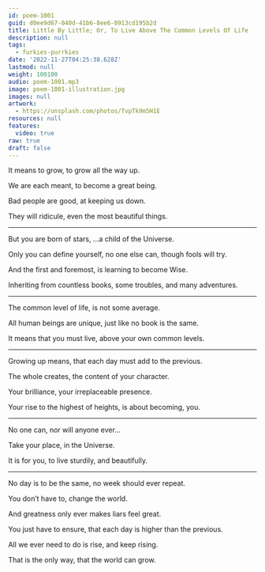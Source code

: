 ```yaml
---
id: poem-1001
guid: d0ee9d67-040d-41b6-8ee6-0913cd195b2d
title: Little By Little; Or, To Live Above The Common Levels Of Life
description: null
tags:
  - furkies-purrkies
date: '2022-11-27T04:25:38.628Z'
lastmod: null
weight: 100100
audio: poem-1001.mp3
image: poem-1001-illustration.jpg
images: null
artwork:
  - https://unsplash.com/photos/TvpTk9m5H1E
resources: null
features:
  video: true
raw: true
draft: false
---
```


It means to grow,
to grow all the way up.

We are each meant,
to become a great being.

Bad people are good,
at keeping us down.

They will ridicule,
even the most beautiful things.

---

But you are born of stars,
...a child of the Universe.

Only you can define yourself,
no one else can, though fools will try.

And the first and foremost,
is learning to become Wise.

Inheriting from countless books,
some troubles, and many adventures.

---

The common level of life,
is not some average.

All human beings are unique,
just like no book is the same.

It means that you must live,
above your own common levels.

---

Growing up means,
that each day must add to the previous.

The whole creates,
the content of your character.

Your brilliance,
your irreplaceable presence.

Your rise to the highest of heights,
is about becoming, you.

---

No one can,
nor will anyone ever...

Take your place,
in the Universe.

It is for you,
to live sturdily, and beautifully.

---

No day is to be the same,
no week should ever repeat.

You don’t have to,
change the world.

And greatness
only ever makes liars feel great.

You just have to ensure,
that each day is higher than the previous.

All we ever need to do is rise,
and keep rising.

That is the only way,
that the world can grow.
